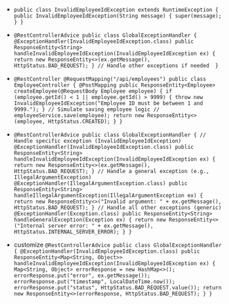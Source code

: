 -    `public class InvalidEmployeeIdException extends RuntimeException {
        public InvalidEmployeeIdException(String message) {
            super(message);
        }
    }
`
-    `@RestControllerAdvice
    public class GlobalExceptionHandler {
        @ExceptionHandler(InvalidEmployeeIdException.class)
        public ResponseEntity<String> handleInvalidEmployeeIdException(InvalidEmployeeIdException ex) {
            return new ResponseEntity<>(ex.getMessage(), HttpStatus.BAD_REQUEST);
        }
        // Handle other exceptions if needed 
    }
    `
-  `@RestController
  @RequestMapping("/api/employees")
  public class EmployeeController {
      @PostMapping
      public ResponseEntity<Employee> createEmployee(@RequestBody Employee employee) {
          if (employee.getId() < 1 || employee.getId() > 9999) {
              throw new InvalidEmployeeIdException("Employee ID must be between 1 and 9999.");
          }
          // Simulate saving employee logic
          // employeeService.save(employee);
          return new ResponseEntity<>(employee, HttpStatus.CREATED);
      }
  }`

-    `@RestControllerAdvice
    public class GlobalExceptionHandler {
        // Handle specific exception (InvalidEmployeeIdException)
        @ExceptionHandler(InvalidEmployeeIdException.class)
        public ResponseEntity<String> handleInvalidEmployeeIdException(InvalidEmployeeIdException ex) {
            return new ResponseEntity<>(ex.getMessage(), HttpStatus.BAD_REQUEST);
        }
        // Handle a general exception (e.g., IllegalArgumentException)
        @ExceptionHandler(IllegalArgumentException.class)
        public ResponseEntity<String> handleIllegalArgumentException(IllegalArgumentException ex) {
            return new ResponseEntity<>("Invalid argument: " + ex.getMessage(), HttpStatus.BAD_REQUEST);
        }
        // Handle all other exceptions (generic)
        @ExceptionHandler(Exception.class)
        public ResponseEntity<String> handleGeneralException(Exception ex) {
            return new ResponseEntity<>("Internal server error: " + ex.getMessage(), HttpStatus.INTERNAL_SERVER_ERROR);
        }
    }`

  -  customize
     `@RestControllerAdvice
     public class GlobalExceptionHandler {
       @ExceptionHandler(InvalidEmployeeIdException.class)
       public ResponseEntity<Map<String, Object>> handleInvalidEmployeeIdException(InvalidEmployeeIdException ex) {
          Map<String, Object> errorResponse = new HashMap<>();
          errorResponse.put("error", ex.getMessage());
          errorResponse.put("timestamp", LocalDateTime.now());
          errorResponse.put("status", HttpStatus.BAD_REQUEST.value());
          return new ResponseEntity<>(errorResponse, HttpStatus.BAD_REQUEST);
       }
     }`

